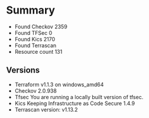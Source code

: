 # Summary

- Found Checkov 2359
- Found TFSec 0
- Found Kics 2170
- Found Terrascan
- Resource count 131

## Versions

- Terraform v1.1.3 on windows_amd64
- Checkov 2.0.938
- Tfsec You are running a locally built version of tfsec.
- Kics Keeping Infrastructure as Code Secure 1.4.9
- Terrascan version: v1.13.2
